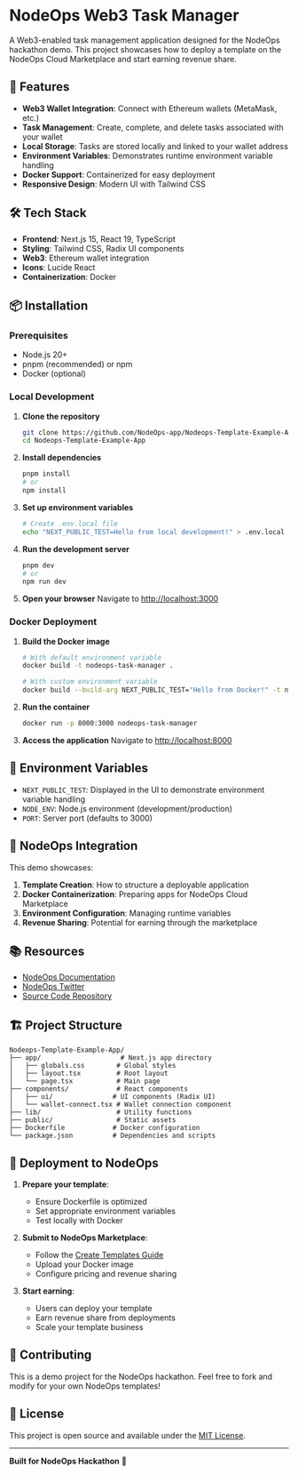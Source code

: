 # NodeOps Web3 Task Manager

A Web3-enabled task management application designed for the NodeOps hackathon demo. This project showcases how to deploy a template on the NodeOps Cloud Marketplace and start earning revenue share.

## 🚀 Features

- **Web3 Wallet Integration**: Connect with Ethereum wallets (MetaMask, etc.)
- **Task Management**: Create, complete, and delete tasks associated with your wallet
- **Local Storage**: Tasks are stored locally and linked to your wallet address
- **Environment Variables**: Demonstrates runtime environment variable handling
- **Docker Support**: Containerized for easy deployment
- **Responsive Design**: Modern UI with Tailwind CSS

## 🛠️ Tech Stack

- **Frontend**: Next.js 15, React 19, TypeScript
- **Styling**: Tailwind CSS, Radix UI components
- **Web3**: Ethereum wallet integration
- **Icons**: Lucide React
- **Containerization**: Docker

## 📦 Installation

### Prerequisites
- Node.js 20+
- pnpm (recommended) or npm
- Docker (optional)

### Local Development

1. **Clone the repository**
   ```bash
   git clone https://github.com/NodeOps-app/Nodeops-Template-Example-App.git
   cd Nodeops-Template-Example-App
   ```

2. **Install dependencies**
   ```bash
   pnpm install
   # or
   npm install
   ```

3. **Set up environment variables**
   ```bash
   # Create .env.local file
   echo "NEXT_PUBLIC_TEST=Hello from local development!" > .env.local
   ```

4. **Run the development server**
   ```bash
   pnpm dev
   # or
   npm run dev
   ```

5. **Open your browser**
   Navigate to [http://localhost:3000](http://localhost:3000)

### Docker Deployment

1. **Build the Docker image**
   ```bash
   # With default environment variable
   docker build -t nodeops-task-manager .
   
   # With custom environment variable
   docker build --build-arg NEXT_PUBLIC_TEST="Hello from Docker!" -t nodeops-task-manager .
   ```

2. **Run the container**
   ```bash
   docker run -p 8000:3000 nodeops-task-manager
   ```

3. **Access the application**
   Navigate to [http://localhost:8000](http://localhost:8000)

## 🔧 Environment Variables

- `NEXT_PUBLIC_TEST`: Displayed in the UI to demonstrate environment variable handling
- `NODE_ENV`: Node.js environment (development/production)
- `PORT`: Server port (defaults to 3000)

## 🎯 NodeOps Integration

This demo showcases:

1. **Template Creation**: How to structure a deployable application
2. **Docker Containerization**: Preparing apps for NodeOps Cloud Marketplace
3. **Environment Configuration**: Managing runtime variables
4. **Revenue Sharing**: Potential for earning through the marketplace

## 📚 Resources

- [NodeOps Documentation](https://docs.nodeops.network/Guides/Marketplace/Configure-Compute/Create-Templates)
- [NodeOps Twitter](https://x.com/BuildOnNodeOps)
- [Source Code Repository](https://github.com/NodeOps-app/Nodeops-Template-Example-App)

## 🏗️ Project Structure

```
Nodeops-Template-Example-App/
├── app/                    # Next.js app directory
│   ├── globals.css        # Global styles
│   ├── layout.tsx         # Root layout
│   └── page.tsx           # Main page
├── components/            # React components
│   ├── ui/               # UI components (Radix UI)
│   └── wallet-connect.tsx # Wallet connection component
├── lib/                   # Utility functions
├── public/                # Static assets
├── Dockerfile            # Docker configuration
└── package.json          # Dependencies and scripts
```

## 🚀 Deployment to NodeOps

1. **Prepare your template**:
   - Ensure Dockerfile is optimized
   - Set appropriate environment variables
   - Test locally with Docker

2. **Submit to NodeOps Marketplace**:
   - Follow the [Create Templates Guide](https://docs.nodeops.network/Guides/Marketplace/Configure-Compute/Create-Templates)
   - Upload your Docker image
   - Configure pricing and revenue sharing

3. **Start earning**:
   - Users can deploy your template
   - Earn revenue share from deployments
   - Scale your template business

## 🤝 Contributing

This is a demo project for the NodeOps hackathon. Feel free to fork and modify for your own NodeOps templates!

## 📄 License

This project is open source and available under the [MIT License](LICENSE).

---

**Built for NodeOps Hackathon** 🚀